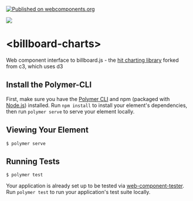 [![Published on webcomponents.org](https://img.shields.io/badge/webcomponents.org-published-blue.svg)](https://www.webcomponents.org/element/bahrus/billboard-charts)

<a href="https://nodei.co/npm/billboard-charts/"><img src="https://nodei.co/npm/billboard-charts.png"></a>
# \<billboard-charts\>

Web component interface to billboard.js - the [hit charting library](https://naver.github.io/billboard.js/) forked from c3, which uses d3

<!--
```
<custom-element-demo>
  <template>
    <script async src="https://unpkg.com/xtal-json-editor@0.0.19/build/ES6/xtal-json-editor.js"></script>
    <script type="module" async src="https://unpkg.com/xtal-json-merge@0.2.21/xtal-insert-json.js?module"></script>
    <script type="module" async src="https://unpkg.com/p-d.p-u@0.0.10/p-d.js?module"></script>
    <script src="https://unpkg.com/billboard-charts@0.1.18/billboard-charts.js"></script>
    <div>
        Click on a data point to see the data element below.
        <xtal-insert-json delay="1000" pass-thru-on-init input="{}" >
          <script type="application/json">
            [
              {
                "data": {
                  "columns": [
                    [
                      "Bodak Yellow (Money Moves)",
                      30,
                      200,
                      100,
                      400,
                      150,
                      250
                    ],
                    [
                      "Wild Thoughts",
                      50,
                      20,
                      10,
                      40,
                      15,
                      25
                    ]
                  ]
                }
              }
            ]
          </script>
        </xtal-insert-json>
        <p-d on="merged-prop-changed" to="#bc{data}"></p-d>
        <xtal-insert-json  delay="2000" input="{}">
          <script type="application/json">
            [
              {
                "columns": [
                  ["Despacito", 230, 190, 300, 500, 300, 400]
                ]
              }
            ]
          </script>
        </xtal-insert-json>
        <p-d on="merged-prop-changed" to="#bc{newData}"></p-d>
        <xtal-insert-json delay="3500" input="{}" >
          <script type="application/json">
                  [
                    {
                      "columns": [
                        ["Believer", 130, 150, 200, 300, 200, 100]
                      ]
                    }
                  ]
                </script>
        </xtal-insert-json>
        <p-d on="merged-prop-changed" to="#bc{newData}"></p-d>
        <xtal-insert-json  delay="6500" input="{}">
          <script type="application/json">
            [
              {
                "ids": "Bodak Yellow (Money Moves)"
              }
            ]
          </script>
        </xtal-insert-json>
        <p-d on="merged-prop-changed" to="{staleData}"></p-d>
        <billboard-charts publish id="bc"  selected-element="{{selectedDataPoint}}"></billboard-charts>
        <p-d on="selected-element-changed" to="{input}"></p-d>
        <xtal-json-editor options="{}"  height="300px"></xtal-json-editor>
        <xtal-insert-json input="[]">
          <script type="application/json">
            [
              {
                "data": {
                  "columns": [
                    ["data", 91.4]
                  ],
                  "type": "gauge"
                },
                "gauge": {},
                "color": {
                  "pattern": [
                    "#FF0000",
                    "#F97600",
                    "#F6C600",
                    "#60B044"
                  ],
                  "threshold": {
                    "values": [
                      30,
                      60,
                      90,
                      100
                    ]
                  }
                },
                "size": {
                  "height": 180
                },
                "bindto": "#GaugeChart"
              }
            ]
          </script>
        </xtal-insert-json>
        <p-d on="merged-prop-changed" to="{data}"></p-d>
        <billboard-charts id="bc2" publish selected-element="{{selectedDataPoint}}"></billboard-charts>
        <br>
    </div>
  </template>
</custom-element-demo>
```
-->

## Install the Polymer-CLI

First, make sure you have the [Polymer CLI](https://www.npmjs.com/package/polymer-cli) and npm (packaged with [Node.js](https://nodejs.org)) installed. Run `npm install` to install your element's dependencies, then run `polymer serve` to serve your element locally.

## Viewing Your Element

```
$ polymer serve
```

## Running Tests

```
$ polymer test
```

Your application is already set up to be tested via [web-component-tester](https://github.com/Polymer/web-component-tester). Run `polymer test` to run your application's test suite locally.
